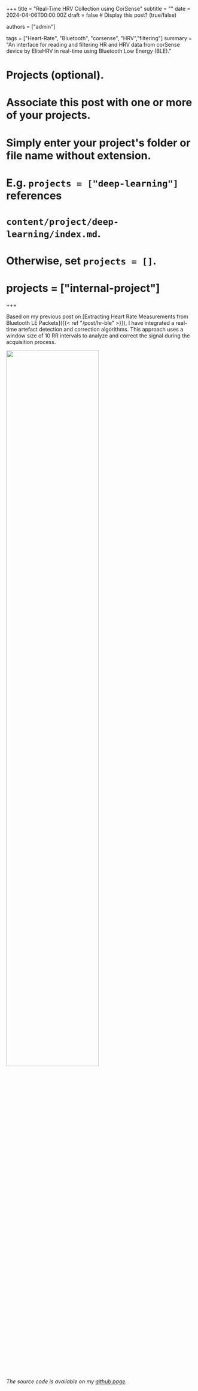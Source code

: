 +++
title = "Real-Time HRV Collection using CorSense"
subtitle = ""
date = 2024-04-06T00:00:00Z
draft = false  # Display this post? (true/false)

authors = ["admin"]

tags = ["Heart-Rate", "Bluetooth", "corsense", "HRV","filtering"]
summary = "An interface for reading and filtering HR and HRV data from corSense device by EliteHRV in real-time using Bluetooth Low Energy (BLE)."

# Projects (optional).
#   Associate this post with one or more of your projects.
#   Simply enter your project's folder or file name without extension.
#   E.g. `projects = ["deep-learning"]` references 
#   `content/project/deep-learning/index.md`.
#   Otherwise, set `projects = []`.
# projects = ["internal-project"]

+++

Based on my previous post on [Extracting Heart Rate Measurements from Bluetooth LE Packets]({{< ref "/post/hr-ble" >}}), I have integrated a real-time artefact detection and correction algorithms. This approach uses a window size of 10 RR intervals to analyze and correct the signal during the acquisition process. 

<img class="special-img-class" style="width:70%" src="RR.gif" />

*The source code is available on my [github page](https://github.com/Mar-iam/corSense).*